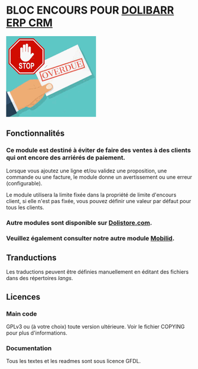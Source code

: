 # BLOC ENCOURS POUR [DOLIBARR ERP CRM](https://www.dolibarr.org)

![Screenshot blockoutstanding](img/blockoutstanding.png?raw=true "BlockOutstanding")

## Fonctionnalités

### Ce module est destiné à éviter de faire des ventes à des clients qui ont encore des arriérés de paiement.
Lorsque vous ajoutez une ligne et/ou validez une proposition, une commande ou une facture, le module donne un avertissement ou une erreur (configurable).

Le module utilisera la limite fixée dans la propriété de limite d'encours client, si elle n'est pas fixée, vous pouvez définir une valeur par défaut pour tous les clients.

### Autre modules sont disponible sur [Dolistore.com](https://www.dolistore.com>).

### Veuillez également consulter notre autre module [Mobilid](https://www.dolistore.com/fr/modules/407-Connector-for-Mobilid-Mobile-app.html).

## Tranductions

Les traductions peuvent être définies manuellement en éditant des fichiers dans des répertoires *langs*.

## Licences

### Main code

GPLv3 ou (à votre choix) toute version ultérieure. Voir le fichier COPYING pour plus d'informations.

### Documentation

Tous les textes et les readmes sont sous licence GFDL.
